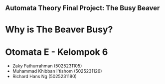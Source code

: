 ## Automata Theory Final Project: The Busy Beaver

# Why is The Beaver Busy?

# Otomata E - Kelompok 6
- Zaky Fathurrahman (5025231105)
- Muhammad Khibban I'tishom (5025231126)
- Richard Hans Ng (5025231180)
